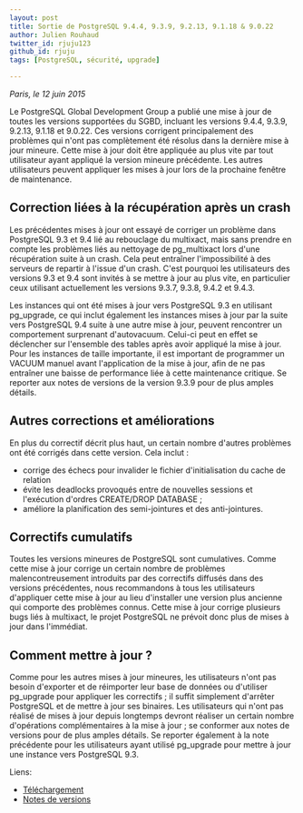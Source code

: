 ```yaml
---
layout: post
title: Sortie de PostgreSQL 9.4.4, 9.3.9, 9.2.13, 9.1.18 & 9.0.22
author: Julien Rouhaud
twitter_id: rjuju123
github_id: rjuju
tags: [PostgreSQL, sécurité, upgrade]

---
```

*Paris, le 12 juin 2015*

Le PostgreSQL Global Development Group a publié une mise à jour de toutes les
versions supportées du SGBD, incluant les versions 9.4.4, 9.3.9, 9.2.13, 9.1.18
et 9.0.22. Ces versions corrigent principalement des problèmes qui n'ont pas
complètement été résolus dans la dernière mise à jour mineure. Cette mise à jour
doit être appliquée au plus vite par tout utilisateur ayant appliqué la version
mineure précédente. Les autres utilisateurs peuvent appliquer les mises à jour
lors de la prochaine fenêtre de maintenance.

<!--MORE-->

## Correction liées à la récupération après un crash

Les précédentes mises à jour ont essayé de corriger un problème dans PostgreSQL
9.3 et 9.4 lié au rebouclage du multixact, mais sans prendre en compte les
problèmes liés au nettoyage de pg_multixact lors d'une récupération suite à un
crash. Cela peut entraîner l'impossibilité à des serveurs de repartir à l'issue
d'un crash. C'est pourquoi les utilisateurs des versions 9.3 et 9.4 sont invités
à se mettre à jour au plus vite, en particulier ceux utilisant actuellement les
versions 9.3.7, 9.3.8, 9.4.2 et 9.4.3.

Les instances qui ont été mises à jour vers PostgreSQL 9.3 en utilisant
pg_upgrade, ce qui inclut également les instances mises à jour par la suite vers
PostgreSQL 9.4 suite à une autre mise à jour, peuvent rencontrer un comportement
surprenant d'autovacuum. Celui-ci peut en effet se déclencher sur l'ensemble des
tables après avoir appliqué la mise à jour. Pour les instances de taille
importante, il est important de programmer un VACUUM manuel avant l'application
de la mise à jour, afin de ne pas entraîner une baisse de performance liée à
cette maintenance critique. Se reporter aux notes de versions de la version
9.3.9 pour de plus amples détails.

## Autres corrections et améliorations

En plus du correctif décrit plus haut, un certain nombre d'autres problèmes ont
été corrigés dans cette version. Cela inclut :

* corrige des échecs pour invalider le fichier d'initialisation du cache de
relation
* évite les deadlocks provoqués entre de nouvelles sessions et l'exécution
d'ordres CREATE/DROP DATABASE ;
* améliore la planification des semi-jointures et des anti-jointures.

## Correctifs cumulatifs

Toutes les versions mineures de PostgreSQL sont cumulatives. Comme cette mise à
jour corrige un certain nombre de problèmes malencontreusement introduits par
des correctifs diffusés dans des versions précédentes, nous recommandons à tous
les utilisateurs d'appliquer cette mise à jour au lieu d'installer une version
plus ancienne qui comporte des problèmes connus. Cette mise à jour corrige
plusieurs bugs liés à multixact, le projet PostgreSQL ne prévoit donc plus de
mises à jour dans l'immédiat.

## Comment mettre à jour ?

Comme pour les autres mises à jour mineures, les utilisateurs n'ont pas besoin
d'exporter et de réimporter leur base de données ou d'utiliser pg_upgrade pour
appliquer les correctifs ; il suffit simplement d'arrêter PostgreSQL et de
mettre à jour ses binaires. Les utilisateurs qui n'ont pas réalisé de mises à
jour depuis longtemps devront réaliser un certain nombre d'opérations
complémentaires à la mise à jour ; se conformer aux notes de versions pour de
plus amples détails. Se reporter également à la note précédente pour les
utilisateurs ayant utilisé pg_upgrade pour mettre à jour une instance vers
PostgreSQL 9.3.

Liens:

- [Téléchargement](http://www.postgresql.org/download)
- [Notes de versions](http://www.postgresql.org/docs/current/static/release.html)
